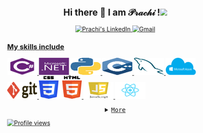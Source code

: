 <div align="center">
  <h2>  Hi there 👋 I am 𝒫𝓇𝒶𝒸𝒽𝒾 !<img src="https://media.giphy.com/media/mGcNjsfWAjY5AEZNw6/giphy.gif" width="50"> </h2>
    <a href="https://www.linkedin.com/in/prachi-poddar-597814190/" target="_blank"><img alt="Prachi's LinkedIn" 
                src="https://img.shields.io/badge/-Linkedin-0A66C2?style=flat-square&logo=Linkedin&logoColor=white">
    <a href="" target="_blank"><img alt="Gmail" 
                src="https://img.shields.io/badge/-Gmail-EA4335?style=flat-square&logo=Gmail&logoColor=white">
</div>
      <h3>My skills include</h3>


  <p >
      <img src="icons/csharp.png" width="70" height="40" />
      <img src="icons/dotnet.png" width="70" height="40" />
      <img src="icons/python.png" width="70" height="40" />
      <img src="icons/cpp.png" width="70" height="40" />
      <img src="icons/mysql.svg" width="70" height="40" />
      <img src="icons/azure.png" width="70" height="40" />
      <img src="icons/git.svg" width="70" height="40" />
      <img src="icons/htmlncss.png" width="100" height="53" />
      <img src="icons/js.png" width="70" height="40" />
      <img src="icons/react.png" width="70" height="40" />
      
  </p>


<details align="center">
    <summary> <samp> More</samp></summary>
      <p align="center">
        <br>
          <img alt="Prachi Poddar's GitHub Stats"
                src="https://github-readme-stats.vercel.app/api?username=prachipoddar20&show_icons=true&theme=radical" />
        <br>
        
     
</details>

![Profile views](https://gpvc.arturio.dev/prachipoddar20?v=3)

